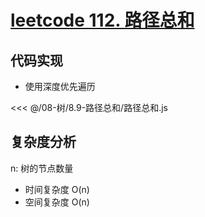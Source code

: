 # [leetcode 112. 路径总和](https://leetcode.cn/problems/path-sum/description/)

## 代码实现

- 使用深度优先遍历

<<< @/08-树/8.9-路径总和/路径总和.js

## 复杂度分析

n: 树的节点数量

- 时间复杂度 O(n)
- 空间复杂度 O(n)
